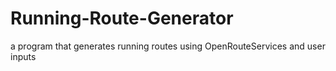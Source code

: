 # Running-Route-Generator
a program that generates running routes using OpenRouteServices and user inputs
